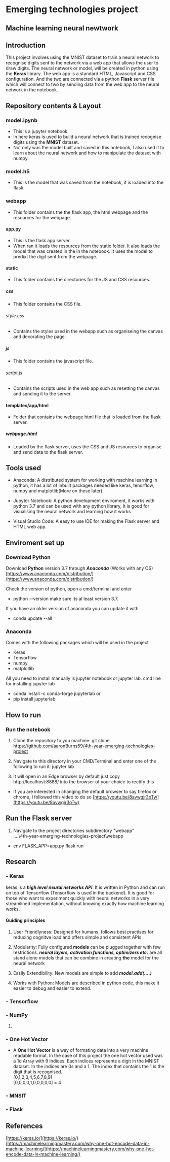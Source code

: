 # Emerging technologies project
## Machine learning neural newtwork

## Introduction
This project involves using the MNIST dataset to train a neural network to recognise digits sent to the network via a web app that allows the user to draw digits. The neural network or model, will be created in python using the **Keras** library. The web app is a standard HTML, Javascript and CSS configuration. And the two are connected via a python **Flask** server file which will connect to two by sending data from the web app to the neural network in the notebook.

## Repository contents & Layout
### model.ipynb
- This is a jupyter notebook.
- In here keras is used to build a neural network that is trained recognise digits using the **MNIST** dataset. 
- Not only was the model built and saved in this notebook, I also used it to learn about the neural network and how to manipulate the dataset     with numpy.

### model.h5
- This is the model that was saved from the notebook, it is loaded into the flask. 

### webapp
- This folder contains the the flask app, the html webpage and the resources for the webpage.

#### app.py
- This is the flask app server. 
- When ran it loads the resources from the static folder. It also loads the model that was created in the in the notebook. It uses the model to predixt the digit sent from the webpage.

#### static
- This folder contains the directories for the JS and CSS resources.

##### css
- This folder contains the CSS file.

###### style.css
- Contains the styles used in the webapp such as organiseing the canvas and decorating the page.

##### js
- This folder contains the javascript file.

###### script.js
- Contains the scripts used in the web app such as resetting the canvas and sending it to the server.

#### templates/app/html
- Folder that contains the webpage html file that is loaded from the flask server.

##### webpage.html
- Loaded by the flask server, uses the CSS and JS resources to organise and send data to the flask server.

## Tools used 
- Anaconda: A distributed system for working with machine learning in python, it has a lot of inbuilt packages needed like keras, tenorflow, numpy and matplotlib(More on these later).

- Jupyter Notebook: A python development enviroment, it works with python 3.7 and can be used with any python library, It is good for visualising the neural network and learning how it works

- Visual Studio Code: A easy to use IDE for making the Flask server and HTML web app.

## Enviroment set up
### Download Python
Download **Python** version 3.7 through ***Anaconda*** (Works with any OS)
[https://www.anaconda.com/distribution/](https://www.anaconda.com/distribution/)

Check the version of python, open a cmd/terminal and enter
- python --version
make sure its al least version 3.7.

If you have an older version of anaconda  you can update it with
- conda update --all

### Anaconda
Comes with the following packages which will be used in the project
- Keras
- Tensorflow
- numpy
- matplotlib

All you need to install manually is jupyter notebook or jupyter lab.
cmd line for installing jupyter lab
- conda install -c conda-forge jupyterlab
or 
- pip install jupyterlab

## How to run
### Run the notebook 
1. Clone the repository to you machine:
git clone https://github.com/aaronBurns59/4th-year-emerging-technologies-project

2. Navigate to this directory in your CMD/Terminal and enter one of the following to run it:
jupyter lab

3. It will open in an Edge browser by default just copy http://localhost:8888/ into the browser of your choice to rectify this

- If you are interested in changing the default browser to say firefox or chrome, I followed this video to do so
[https://youtu.be/8avwgjr3oTw](https://youtu.be/8avwgjr3oTw)  

## Run the Flask server
1. Navigate to the project directories subdirectory "webapp"  
....\4th-year-emerging-technologies-project\webapp  
- env FLASK_APP=app.py flask run

## Research
### - Keras
keras is a ***high level neural networks API***. It is written in Python and can run on top of Tensorflow (Tensorflow is used in the backend). It is good for those who want to experiment quickly with neural networks in a very streamlined implementation, without knowing exactly how machine learning works.

#### Guiding principles
1. User Friendlyness: Designed for humans, follows best practises for reducing cognitve load and offers simple and consistent APIs

2. Modularity: Fully configured **models** can be plugged together with few restrictions. ***neural layers, activation functions, optimizers etc.*** are all stand alone models that can be combine in creating **the** model for the neural network

3. Easily Extendibility: New models are simple to add ***model.add(....)***

4. Works with Python: Models are described in python code, this make it easier to debug and easier to extend.

### - Tensorflow

### - NumPy
1. 

### - One Hot Vector
- A **One Hot Vector** is a way of formating data into a very machine readable format. In the case of this project the one hot vector used was a 1d Array with 9 indices. Each indices represents a digit in the MNIST dataset. In the indices are 0s and a 1. The index that contains the 1 is the digit that is recognised.  
[0,1,2,3,4,5,6,7,8,9]  
[0,0,0,0,1,0,0,0,0,0] = 4
 
### - MNSIT

### - Flask

## References
[https://keras.io/](https://keras.io/)
[https://machinelearningmastery.com/why-one-hot-encode-data-in-machine-learning/](https://machinelearningmastery.com/why-one-hot-encode-data-in-machine-learning/)

